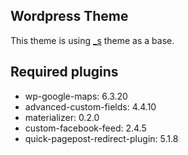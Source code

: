 ## Wordpress Theme

This theme is using [_s](https://github.com/Automattic/_s) theme as a base.

## Required plugins

- wp-google-maps: 6.3.20
- advanced-custom-fields: 4.4.10
- materializer: 0.2.0
- custom-facebook-feed: 2.4.5
- quick-pagepost-redirect-plugin: 5.1.8
